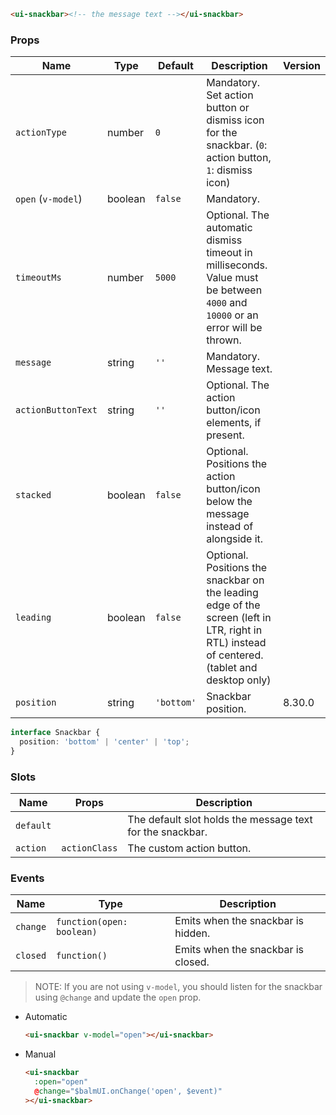 ```html
<ui-snackbar><!-- the message text --></ui-snackbar>
```

### Props

| Name               | Type    | Default    | Description                                                                                                                                   | Version |
| ------------------ | ------- | ---------- | --------------------------------------------------------------------------------------------------------------------------------------------- | ------- |
| `actionType`       | number  | `0`        | Mandatory. Set action button or dismiss icon for the snackbar. (`0`: action button, `1`: dismiss icon)                                        |         |
| `open` (`v-model`) | boolean | `false`    | Mandatory.                                                                                                                                    |         |
| `timeoutMs`        | number  | `5000`     | Optional. The automatic dismiss timeout in milliseconds. Value must be between `4000` and `10000` or an error will be thrown.                 |         |
| `message`          | string  | `''`       | Mandatory. Message text.                                                                                                                      |         |
| `actionButtonText` | string  | `''`       | Optional. The action button/icon elements, if present.                                                                                        |         |
| `stacked`          | boolean | `false`    | Optional. Positions the action button/icon below the message instead of alongside it.                                                         |         |
| `leading`          | boolean | `false`    | Optional. Positions the snackbar on the leading edge of the screen (left in LTR, right in RTL) instead of centered. (tablet and desktop only) |         |
| `position`         | string  | `'bottom'` | Snackbar position.                                                                                                                            | 8.30.0  |

```ts
interface Snackbar {
  position: 'bottom' | 'center' | 'top';
}
```

### Slots

| Name      | Props         | Description                                               |
| --------- | ------------- | --------------------------------------------------------- |
| `default` |               | The default slot holds the message text for the snackbar. |
| `action`  | `actionClass` | The custom action button.                                 |

### Events

| Name     | Type                      | Description                        |
| -------- | ------------------------- | ---------------------------------- |
| `change` | `function(open: boolean)` | Emits when the snackbar is hidden. |
| `closed` | `function()`              | Emits when the snackbar is closed. |

> NOTE: If you are not using `v-model`, you should listen for the snackbar using `@change` and update the `open` prop.

- Automatic

  ```html
  <ui-snackbar v-model="open"></ui-snackbar>
  ```

- Manual

  ```html
  <ui-snackbar
    :open="open"
    @change="$balmUI.onChange('open', $event)"
  ></ui-snackbar>
  ```
